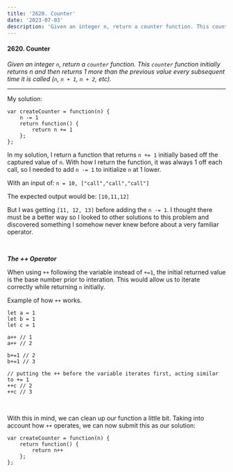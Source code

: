 ```yaml
---
title: '2620. Counter'
date: '2023-07-03'
description: 'Given an integer n, return a counter function. This counter function initially returns n and then returns 1 more than the previous value every subsequent time it is called'
---
```


#### 2620. Counter
*Given an integer `n`, return a `counter` function. This `counter` function initially returns n and then returns 1 more than the previous value every subsequent time it is called (`n`, `n + 1`, `n + 2`, etc).*

---

My solution:
```
var createCounter = function(n) {
    n -= 1
    return function() {
        return n += 1
    };
};
```

In my solution, I return a function that returns `n += 1` initially based off the
captured value of `n`. With how I return the function, it was always 1 off each call, 
so I needed to add `n -= 1` to initialize `n` at 1 lower.

With an input of: `n = 10, ["call","call","call"]`

The expected output would be: `[10,11,12]`

But I was getting `[11, 12, 13]` before adding the `n -= 1`. I thought there must
be a better way so I looked to other solutions to this problem and discovered
something I somehow never knew before about a very familiar operator. 

<br>

***The ++ Operator***

When using `++` following the variable instead of `+=1`, the initial returned 
value is the base number prior to interation. This would allow us to iterate 
correctly while returning `n` initially. 

Example of how `++` works.
```
let a = 1
let b = 1
let c = 1

a++ // 1
a++ // 2

b+=1 // 2
b+=1 // 3

// putting the ++ before the variable iterates first, acting similar to += 1
++c // 2
++c // 3
```
<br>

With this in mind, we can clean up our function a little bit. Taking into account
how `++` operates, we can now submit this as our solution:
```
var createCounter = function(n) {
    return function() {
        return n++
    };
};
```